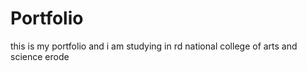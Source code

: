 # Portfolio
this is my portfolio and i am studying in rd national college of arts and science erode
